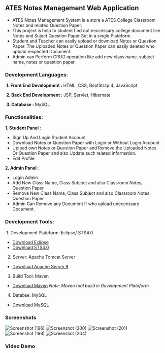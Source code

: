 
##    **ATES Notes Management Web Application**


* ATES Notes Management System is a store a ATES College Classroom Notes and related Question Paper.  
* This project is help to student find out neccessary college document like Notes and Suject Question Paper Set in a single Plateform.
* Student and Teacher can easily upload or download Notes or Question Paper. The Uploaded Notes or Question Paper can easily deleted who upload respected Document.
* Admin can Perform CRUD operation like add new class name, subject name, notes or question paper.

### Development Languages:
&nbsp;**1. Front End Development :**
HTML, CSS, BootStrap 4, JavaScript

&nbsp;**2. Back End Development :**
JSP, Servlet, Hibernate

&nbsp;**3. Database :**
MySQL

### Functionalities:
**1. Student Panel :** 

* Sign Up And Login Student Account
* Download Notes or Question Paper with Login or Without Login Account
* Upload own Notes or Question Paper and Remove the Uploaded Notes Or Question Paper and also Update such related information.
* Edit Profile

**2. Admin Panel :**

* Login Admin 
* Add New Class Name, Class Subject and also Classroom Notes, Question Paper
* Remove New Class Name, Class Subject and also Classroom Notes, Question Paper
* Admin Can Remove any  Document if who upload uneccessary Document.

### Development Tools:
 &nbsp;1. Development Plateform: Eclipse/ STS4.0
 * [Download Eclipse](https://www.eclipse.org/downloads/)
 * [Download STS4.0](https://spring.io/tools)

 &nbsp; 2. Server: Apache Tomcat Server
 * [Download Apache Server 9](https://tomcat.apache.org/download-90.cgi)

 &nbsp; 3. Build Tool: Maven
 * [Download Maven](https://maven.apache.org/download.cgi) *Note: Maven tool build in Development Plateform*

 &nbsp; 4. Databse: MySQL
 * [Download MySQL](https://www.mysql.com/downloads/)

### Screenshots

![Screenshot (196)](https://user-images.githubusercontent.com/72797331/161936014-10413f03-7782-4e0f-acee-f0b36ff9ae58.png)
![Screenshot (200)](https://user-images.githubusercontent.com/72797331/161936374-80c12c09-259f-473d-a188-4a4f89043219.png)
![Screenshot (201)](https://user-images.githubusercontent.com/72797331/161936408-66249ab9-4847-439d-a18f-d7466f559b56.png)
![Screenshot (198)](https://user-images.githubusercontent.com/72797331/161936448-f392fd66-937e-41e5-828b-838821c8145b.png)
![Screenshot (204)](https://user-images.githubusercontent.com/72797331/161936468-3068d34a-24c8-41f3-b345-b20ae52494d1.png)



### Video Demo
   

&nbsp;&nbsp;&nbsp;&nbsp;&nbsp;&nbsp;&nbsp;&nbsp;&nbsp;&nbsp;&nbsp;&nbsp;


